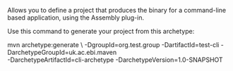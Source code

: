 Allows you to define a project that produces the binary for a command-line based application, using the 
Assembly plug-in.

Use this command to generate your project from this archetype:

mvn archetype:generate \ 
	-DgroupId=org.test.group -DartifactId=test-cli -DarchetypeGroupId=uk.ac.ebi.maven \
	-DarchetypeArtifactId=cli-archetype -DarchetypeVersion=1.0-SNAPSHOT  	
